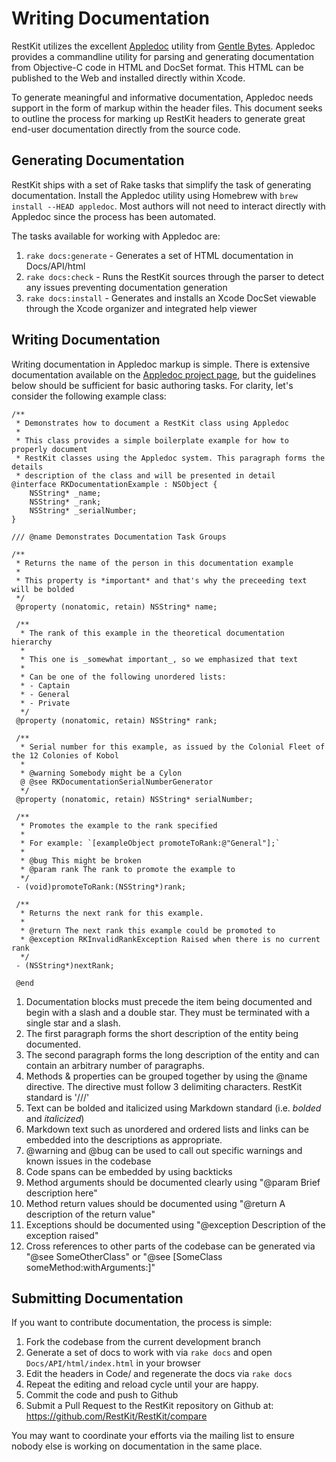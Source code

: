 Writing Documentation
=====================

RestKit utilizes the excellent [Appledoc](http://www.gentlebytes.com/appledoc/) utility from [Gentle Bytes](http://www.gentlebytes.com/). 
Appledoc provides a commandline utility for parsing and generating documentation from Objective-C code in HTML and DocSet format. This HTML can be
published to the Web and installed directly within Xcode. 

To generate meaningful and informative documentation, Appledoc needs support in the form of markup within the header files. This document
seeks to outline the process for marking up RestKit headers to generate great end-user documentation directly from the source code.

## Generating Documentation

RestKit ships with a set of Rake tasks that simplify the task of generating documentation. Install the Appledoc utility using Homebrew with
`brew install --HEAD appledoc`. Most authors will not need to interact directly with Appledoc since the process has been automated.

The tasks available for working with Appledoc are:

1. `rake docs:generate` - Generates a set of HTML documentation in Docs/API/html
1. `rake docs:check` - Runs the RestKit sources through the parser to detect any issues preventing documentation generation
1. `rake docs:install` - Generates and installs an Xcode DocSet viewable through the Xcode organizer and integrated help viewer

## Writing Documentation

Writing documentation in Appledoc markup is simple. There is extensive documentation available on the [Appledoc project page](https://github.com/tomaz/appledoc), but 
the guidelines below should be sufficient for basic authoring tasks. For clarity, let's consider the following example class:    
    
    /**
     * Demonstrates how to document a RestKit class using Appledoc
     *
     * This class provides a simple boilerplate example for how to properly document
     * RestKit classes using the Appledoc system. This paragraph forms the details
     * description of the class and will be presented in detail
    @interface RKDocumentationExample : NSObject {
        NSString* _name;
        NSString* _rank;
        NSString* _serialNumber;
    }
    
    /// @name Demonstrates Documentation Task Groups
    
    /**
     * Returns the name of the person in this documentation example
     *
     * This property is *important* and that's why the preceeding text will be bolded
     */
     @property (nonatomic, retain) NSString* name;
     
     /**
      * The rank of this example in the theoretical documentation hierarchy
      *
      * This one is _somewhat important_, so we emphasized that text
      *
      * Can be one of the following unordered lists:
      * - Captain
      * - General
      * - Private
      */
     @property (nonatomic, retain) NSString* rank;
     
     /**
      * Serial number for this example, as issued by the Colonial Fleet of the 12 Colonies of Kobol
      *
      * @warning Somebody might be a Cylon
      @ @see RKDocumentationSerialNumberGenerator
      */
     @property (nonatomic, retain) NSString* serialNumber;
     
     /**
      * Promotes the example to the rank specified
      *
      * For example: `[exampleObject promoteToRank:@"General"];`
      * 
      * @bug This might be broken
      * @param rank The rank to promote the example to
      */
     - (void)promoteToRank:(NSString*)rank;
     
     /**
      * Returns the next rank for this example.
      * 
      * @return The next rank this example could be promoted to
      * @exception RKInvalidRankException Raised when there is no current rank
      */
     - (NSString*)nextRank;
     
     @end
     
1. Documentation blocks must precede the item being documented and begin with a slash and a double star. They must be terminated with a single star and a slash.
1. The first paragraph forms the short description of the entity being documented.
1. The second paragraph forms the long description of the entity and can contain an arbitrary number of paragraphs.
1. Methods & properties can be grouped together by using the @name directive. The directive must follow 3 delimiting characters. RestKit standard is '///'
1. Text can be bolded and italicized using Markdown standard (i.e. *bolded* and _italicized_)
1. Markdown text such as unordered and ordered lists and links can be embedded into the descriptions as appropriate.
1. @warning and @bug can be used to call out specific warnings and known issues in the codebase
1. Code spans can be embedded by using backticks
1. Method arguments should be documented clearly using "@param <param name> Brief description here"
1. Method return values should be documented using "@return A description of the return value"
1. Exceptions should be documented using "@exception <exception type> Description of the exception raised"
1. Cross references to other parts of the codebase can be generated via "@see SomeOtherClass" or "@see [SomeClass someMethod:withArguments:]"

## Submitting Documentation

If you want to contribute documentation, the process is simple:

1. Fork the codebase from the current development branch
1. Generate a set of docs to work with via `rake docs` and open `Docs/API/html/index.html` in your browser
1. Edit the headers in Code/ and regenerate the docs via `rake docs`
1. Repeat the editing and reload cycle until your are happy.
1. Commit the code and push to Github
1. Submit a Pull Request to the RestKit repository on Github at: https://github.com/RestKit/RestKit/compare

You may want to coordinate your efforts via the mailing list to ensure nobody else is working on documentation in the same place.
